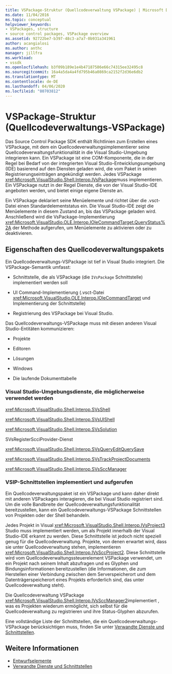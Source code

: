 ```yaml
---
title: VSPackage-Struktur (Quellcodeverwaltung VSPackage) | Microsoft Docs
ms.date: 11/04/2016
ms.topic: conceptual
helpviewer_keywords:
- VSPackages, structure
- source control packages, VSPackage overview
ms.assetid: 92722be7-b397-48c3-a7a7-0b931a341961
author: acangialosi
ms.author: anthc
manager: jillfra
ms.workload:
- vssdk
ms.openlocfilehash: b3f09b189e1e4b47187586e66c74315ee32495c8
ms.sourcegitcommit: 16a4a5da4a4fd795b46a0869ca2152f2d36e6db2
ms.translationtype: MT
ms.contentlocale: de-DE
ms.lasthandoff: 04/06/2020
ms.locfileid: "80703812"
---
```

# <a name="vspackage-structure-source-control-vspackage"></a>VSPackage-Struktur (Quellcodeverwaltungs-VSPackage)

Das Source Control Package SDK enthält Richtlinien zum Erstellen eines VSPackage, mit dem ein Quellcodeverwaltungsimplementierer seine Quellcodeverwaltungsfunktionalität in die Visual Studio-Umgebung integrieren kann. Ein VSPackage ist eine COM-Komponente, die in der Regel bei Bedarf von der integrierten Visual Studio-Entwicklungsumgebung (IDE) basierend auf den Diensten geladen wird, die vom Paket in seinen Registrierungseinträgen angekündigt werden. Jedes VSPackage <xref:Microsoft.VisualStudio.Shell.Interop.IVsPackage>muss implementieren. Ein VSPackage nutzt in der Regel Dienste, die von der Visual Studio-IDE angeboten werden, und bietet einige eigene Dienste an.

Ein VSPackage deklariert seine Menüelemente und richtet über die .vsct-Datei einen Standardelementstatus ein. Die Visual Studio-IDE zeigt die Menüelemente in diesem Zustand an, bis das VSPackage geladen wird. Anschließend wird die VsPackage-Implementierung <xref:Microsoft.VisualStudio.OLE.Interop.IOleCommandTarget.QueryStatus%2A> der Methode aufgerufen, um Menüelemente zu aktivieren oder zu deaktivieren.

## <a name="source-control-package-characteristics"></a>Eigenschaften des Quellcodeverwaltungspakets

Ein Quellcodeverwaltungs-VSPackage ist tief in Visual Studio integriert. Die VSPackage-Semantik umfasst:

- Schnittstelle, die als VSPackage (die `IVsPackage` Schnittstelle) implementiert werden soll

- UI Command-Implementierung (.vsct-Datei <xref:Microsoft.VisualStudio.OLE.Interop.IOleCommandTarget> und Implementierung der Schnittstelle)

- Registrierung des VSPackage bei Visual Studio.

Das Quellcodeverwaltungs-VSPackage muss mit diesen anderen Visual Studio-Entitäten kommunizieren:

- Projekte

- Editoren

- Lösungen

- Windows

- Die laufende Dokumenttabelle

### <a name="visual-studio-environment-services-that-may-be-consumed"></a>Visual Studio-Umgebungsdienste, die möglicherweise verwendet werden

<xref:Microsoft.VisualStudio.Shell.Interop.SVsShell>

<xref:Microsoft.VisualStudio.Shell.Interop.SVsUIShell>

<xref:Microsoft.VisualStudio.Shell.Interop.SVsSolution>

SVsRegisterScciProvider-Dienst

<xref:Microsoft.VisualStudio.Shell.Interop.SVsQueryEditQuerySave>

<xref:Microsoft.VisualStudio.Shell.Interop.SVsTrackProjectDocuments>

<xref:Microsoft.VisualStudio.Shell.Interop.SVsSccManager>

### <a name="vsip-interfaces-implemented-and-called"></a>VSIP-Schnittstellen implementiert und aufgerufen

Ein Quellcodeverwaltungspaket ist ein VSPackage und kann daher direkt mit anderen VSPackages interagieren, die bei Visual Studio registriert sind. Um die volle Bandbreite der Quellcodeverwaltungsfunktionalität bereitzustellen, kann ein Quellcodeverwaltungs-VSPackage Schnittstellen von Projekten oder der Shell behandeln.

Jedes Projekt in Visual <xref:Microsoft.VisualStudio.Shell.Interop.IVsProject3> Studio muss implementiert werden, um als Projekt innerhalb der Visual Studio-IDE erkannt zu werden. Diese Schnittstelle ist jedoch nicht speziell genug für die Quellcodeverwaltung. Projekte, von denen erwartet wird, dass sie unter Quellcodeverwaltung stehen, implementieren <xref:Microsoft.VisualStudio.Shell.Interop.IVsSccProject2>. Diese Schnittstelle wird vom Quellcodeverwaltungssteuerelement VSPackage verwendet, um ein Projekt nach seinem Inhalt abzufragen und es Glyphen und Bindungsinformationen bereitzustellen (die Informationen, die zum Herstellen einer Verbindung zwischen dem Serverspeicherort und dem Datenträgerspeicherort eines Projekts erforderlich sind, das unter Quellcodeverwaltung steht).

Die Quellcodeverwaltung VSPackage <xref:Microsoft.VisualStudio.Shell.Interop.IVsSccManager2>implementiert , was es Projekten wiederum ermöglicht, sich selbst für die Quellcodeverwaltung zu registrieren und ihre Status-Glyphen abzurufen.

Eine vollständige Liste der Schnittstellen, die ein Quellcodeverwaltungs-VSPackage berücksichtigen muss, finden Sie unter [Verwandte Dienste und Schnittstellen](../../extensibility/internals/related-services-and-interfaces-source-control-vspackage.md).

## <a name="see-also"></a>Weitere Informationen

- [Entwurfselemente](../../extensibility/internals/source-control-vspackage-design-elements.md)
- [Verwandte Dienste und Schnittstellen](../../extensibility/internals/related-services-and-interfaces-source-control-vspackage.md)
